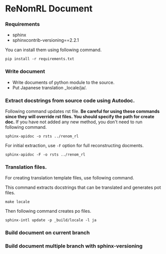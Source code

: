 # ReNomRL Document

### Requirements
- sphinx
- sphinxcontrib-versioning==2.2.1

You can install them using following command.

```
pip install -r requirements.txt
```

### Write document
- Write documents of python module to the source.
- Put Japanese translation \_locale/ja/.

### Extract docstrings from source code using Autodoc.

Following command updates rst file. **Be careful for using these commands since
they will override rst files. You should specify the path for create doc.**
If you have not added any new method, you don't need to run following command.

```sphinx-apidoc -o rsts ../renom_rl```

For initial extraction, use ```-F``` option for full reconstructing docments.

```sphinx-apidoc -F -o rsts ../renom_rl```

### Translation files.
For creating translation template files, use following command.

This command extracts docstrings that can be translated and generates pot files.

```make locale```

Then following command creates po files.

```sphinx-intl update -p _build/locale -l ja```

### Build document on current branch

### Build document multiple branch with sphinx-versioning
